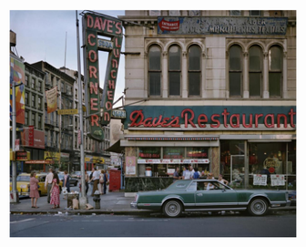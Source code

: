 ![nycdaves](https://raw.githubusercontent.com/muneer78/muneer78.github.io/master/images/nycdaves.jpeg)



